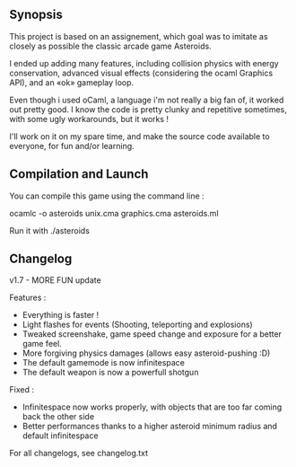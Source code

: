 ## Synopsis

This project is based on an assignement, which goal was to imitate as closely as possible the classic arcade game Asteroids.

I ended up adding many features, including collision physics with energy conservation, advanced visual effects (considering the ocaml Graphics API), and an «ok» gameplay loop.

Even though i used oCaml, a language i'm not really a big fan of, it worked out pretty good. I know the code is pretty clunky and repetitive sometimes, with some ugly workarounds, but it works !

I'll work on it on my spare time, and make the source code available to everyone, for fun and/or learning.

## Compilation and Launch

You can compile this game using the command line :

ocamlc -o asteroids unix.cma graphics.cma asteroids.ml

Run it with ./asteroids

## Changelog

v1.7 - MORE FUN update

Features :
- Everything is faster !
- Light flashes for events (Shooting, teleporting and explosions)
- Tweaked screenshake, game speed change and exposure for a better game feel.
- More forgiving physics damages (allows easy asteroid-pushing :D)
- The default gamemode is now infinitespace
- The default weapon is now a powerfull shotgun

Fixed :
- Infinitespace now works properly, with objects that are too far coming back the other side
- Better performances thanks to a higher asteroid minimum radius and default infinitespace

For all changelogs, see changelog.txt
